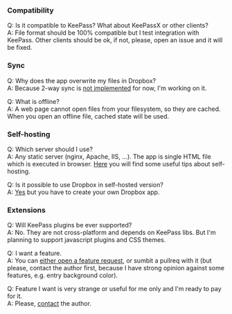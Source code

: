 ### Compatibility
Q: Is it compatible to KeePass? What about KeePassX or other clients?  
A: File format should be 100% compatible but I test integration with KeePass. Other clients should be ok, if not, please, open an issue and it will be fixed.  

### Sync
Q: Why does the app overwrite my files in Dropbox?  
A: Because 2-way sync is [not implemented](https://github.com/antelle/keeweb#known-issues) for now, I'm working on it.  

Q: What is offline?  
A: A web page cannot open files from your filesystem, so they are cached. When you open an offline file, cached state will be used.  

### Self-hosting
Q: Which server should I use?  
A: Any static server (nginx, Apache, IIS, ...). The app is single HTML file which is executed in browser. [Here](https://github.com/antelle/keeweb#self-hosting) you will find some useful tips about self-hosting.  

Q: Is it possible to use Dropbox in self-hosted version?  
A: [Yes](https://github.com/antelle/keeweb/issues/19#issuecomment-154710697) but you have to create your own Dropbox app.  

### Extensions
Q: Will KeePass plugins be ever supported?  
A: No. They are not cross-platform and depends on KeePass libs. But I'm planning to support javascript plugins and CSS themes.  

Q: I want a feature.  
A: You can [either open a feature request](https://github.com/antelle/keeweb/issues/new?title=[Feature%20request]%20), or sumbit a pullreq with it (but please, contact the author first, because I have strong opinion against some features, e.g. entry background color).  

Q: Feature I want is very strange or useful for me only and I'm ready to pay for it.  
A: Please, [contact](http://antelle.net/) the author.  